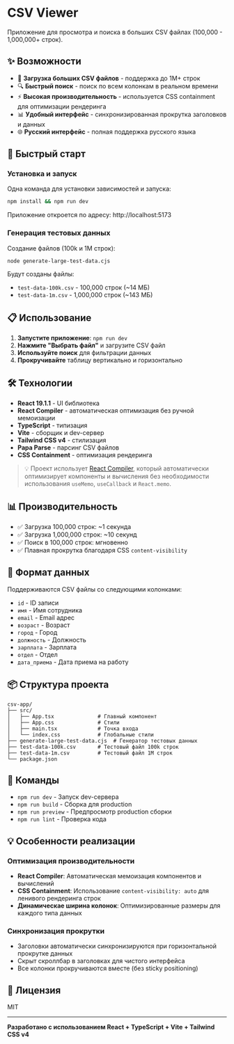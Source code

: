 # CSV Viewer

Приложение для просмотра и поиска в больших CSV файлах (100,000 - 1,000,000+ строк).

## ✨ Возможности

- 📂 **Загрузка больших CSV файлов** - поддержка до 1M+ строк
- 🔍 **Быстрый поиск** - поиск по всем колонкам в реальном времени
- ⚡ **Высокая производительность** - используется CSS containment для оптимизации рендеринга
- 📊 **Удобный интерфейс** - синхронизированная прокрутка заголовков и данных
- 🌐 **Русский интерфейс** - полная поддержка русского языка

## 🚀 Быстрый старт

### Установка и запуск

Одна команда для установки зависимостей и запуска:

```bash
npm install && npm run dev
```

Приложение откроется по адресу: http://localhost:5173

### Генерация тестовых данных

Создание файлов (100k и 1M строк):

```bash
node generate-large-test-data.cjs
```

Будут созданы файлы:
- `test-data-100k.csv` - 100,000 строк (~14 МБ)
- `test-data-1m.csv` - 1,000,000 строк (~143 МБ)

## 📋 Использование

1. **Запустите приложение**: `npm run dev`
2. **Нажмите "Выбрать файл"** и загрузите CSV файл
3. **Используйте поиск** для фильтрации данных
4. **Прокручивайте** таблицу вертикально и горизонтально

## 🛠️ Технологии

- **React 19.1.1** - UI библиотека
- **React Compiler** - автоматическая оптимизация без ручной мемоизации
- **TypeScript** - типизация
- **Vite** - сборщик и dev-сервер
- **Tailwind CSS v4** - стилизация
- **Papa Parse** - парсинг CSV файлов
- **CSS Containment** - оптимизация рендеринга

> 💡 Проект использует [React Compiler](https://react.dev/learn/react-compiler), который автоматически оптимизирует компоненты и вычисления без необходимости использования `useMemo`, `useCallback` и `React.memo`.

## 📊 Производительность

- ✅ Загрузка 100,000 строк: ~1 секунда
- ✅ Загрузка 1,000,000 строк: ~10 секунд
- ✅ Поиск в 100,000 строк: мгновенно
- ✅ Плавная прокрутка благодаря CSS `content-visibility`

## 🎯 Формат данных

Поддерживаются CSV файлы со следующими колонками:
- `id` - ID записи
- `имя` - Имя сотрудника
- `email` - Email адрес
- `возраст` - Возраст
- `город` - Город
- `должность` - Должность
- `зарплата` - Зарплата
- `отдел` - Отдел
- `дата_приема` - Дата приема на работу

## 📦 Структура проекта

```
csv-app/
├── src/
│   ├── App.tsx              # Главный компонент
│   ├── App.css              # Стили
│   ├── main.tsx             # Точка входа
│   └── index.css            # Глобальные стили
├── generate-large-test-data.cjs  # Генератор тестовых данных
├── test-data-100k.csv       # Тестовый файл 100k строк
├── test-data-1m.csv         # Тестовый файл 1M строк
└── package.json
```

## 🔧 Команды

- `npm run dev` - Запуск dev-сервера
- `npm run build` - Сборка для production
- `npm run preview` - Предпросмотр production сборки
- `npm run lint` - Проверка кода

## 💡 Особенности реализации

### Оптимизация производительности

- **React Compiler**: Автоматическая мемоизация компонентов и вычислений
- **CSS Containment**: Использование `content-visibility: auto` для ленивого рендеринга строк
- **Динамическае ширина колонок**: Оптимизированные размеры для каждого типа данных

### Синхронизация прокрутки

- Заголовки автоматически синхронизируются при горизонтальной прокрутке данных
- Скрыт скроллбар в заголовках для чистого интерфейса
- Все колонки прокручиваются вместе (без sticky positioning)

## 📝 Лицензия

MIT

---

**Разработано с использованием React + TypeScript + Vite + Tailwind CSS v4**
